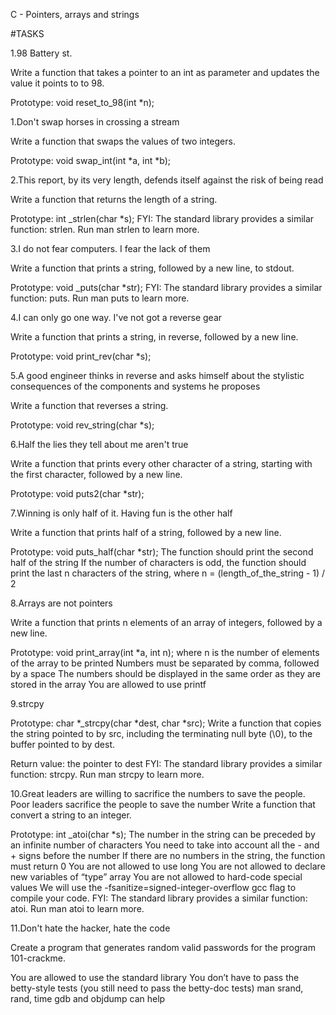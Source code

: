 C - Pointers, arrays and strings

#TASKS

1.98 Battery st.



Write a function that takes a pointer to an int as parameter and updates the value it points to to 98.

Prototype: void reset_to_98(int *n);

1.Don't swap horses in crossing a stream



Write a function that swaps the values of two integers.

Prototype: void swap_int(int *a, int *b);

2.This report, by its very length, defends itself against the risk of being read



Write a function that returns the length of a string.

Prototype: int _strlen(char *s); FYI: The standard library provides a similar function: strlen. Run man strlen to learn more.

3.I do not fear computers. I fear the lack of them



Write a function that prints a string, followed by a new line, to stdout.

Prototype: void _puts(char *str); FYI: The standard library provides a similar function: puts. Run man puts to learn more.

4.I can only go one way. I've not got a reverse gear



Write a function that prints a string, in reverse, followed by a new line.

Prototype: void print_rev(char *s);

5.A good engineer thinks in reverse and asks himself about the stylistic consequences of the components and systems he proposes



Write a function that reverses a string.

Prototype: void rev_string(char *s);

6.Half the lies they tell about me aren't true



Write a function that prints every other character of a string, starting with the first character, followed by a new line.

Prototype: void puts2(char *str);

7.Winning is only half of it. Having fun is the other half



Write a function that prints half of a string, followed by a new line.

Prototype: void puts_half(char *str); The function should print the second half of the string If the number of characters is odd, the function should print the last n characters of the string, where n = (length_of_the_string - 1) / 2

8.Arrays are not pointers





Write a function that prints n elements of an array of integers, followed by a new line.

Prototype: void print_array(int *a, int n); where n is the number of elements of the array to be printed Numbers must be separated by comma, followed by a space The numbers should be displayed in the same order as they are stored in the array You are allowed to use printf

9.strcpy



Prototype: char *_strcpy(char *dest, char *src); Write a function that copies the string pointed to by src, including the terminating null byte (\0), to the buffer pointed to by dest.

Return value: the pointer to dest FYI: The standard library provides a similar function: strcpy. Run man strcpy to learn more.

10.Great leaders are willing to sacrifice the numbers to save the people. Poor leaders sacrifice the people to save the number Write a function that convert a string to an integer.



Prototype: int _atoi(char *s); The number in the string can be preceded by an infinite number of characters You need to take into account all the - and + signs before the number If there are no numbers in the string, the function must return 0 You are not allowed to use long You are not allowed to declare new variables of “type” array You are not allowed to hard-code special values We will use the -fsanitize=signed-integer-overflow gcc flag to compile your code. FYI: The standard library provides a similar function: atoi. Run man atoi to learn more.

11.Don't hate the hacker, hate the code



Create a program that generates random valid passwords for the program 101-crackme.

You are allowed to use the standard library You don’t have to pass the betty-style tests (you still need to pass the betty-doc tests) man srand, rand, time gdb and objdump can help




